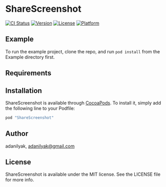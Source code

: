 # ShareScreenshot

[![CI Status](http://img.shields.io/travis/adanilyak/ShareScreenshot.svg?style=flat)](https://travis-ci.org/adanilyak/ShareScreenshot)
[![Version](https://img.shields.io/cocoapods/v/ShareScreenshot.svg?style=flat)](http://cocoapods.org/pods/ShareScreenshot)
[![License](https://img.shields.io/cocoapods/l/ShareScreenshot.svg?style=flat)](http://cocoapods.org/pods/ShareScreenshot)
[![Platform](https://img.shields.io/cocoapods/p/ShareScreenshot.svg?style=flat)](http://cocoapods.org/pods/ShareScreenshot)

## Example

To run the example project, clone the repo, and run `pod install` from the Example directory first.

## Requirements

## Installation

ShareScreenshot is available through [CocoaPods](http://cocoapods.org). To install
it, simply add the following line to your Podfile:

```ruby
pod "ShareScreenshot"
```

## Author

adanilyak, adanilyak@gmail.com

## License

ShareScreenshot is available under the MIT license. See the LICENSE file for more info.
